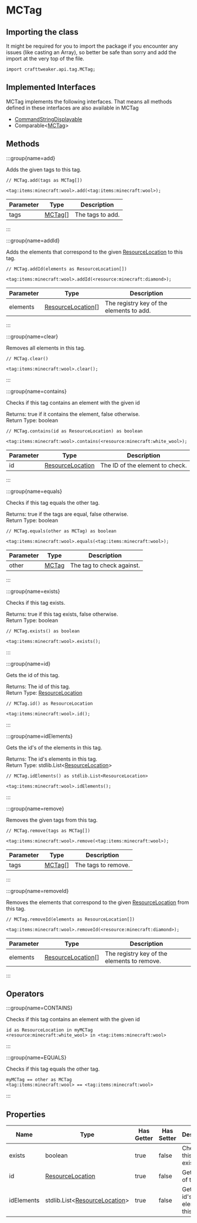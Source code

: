 # MCTag

## Importing the class

It might be required for you to import the package if you encounter any issues (like casting an Array), so better be safe than sorry and add the import at the very top of the file.
```zenscript
import crafttweaker.api.tag.MCTag;
```


## Implemented Interfaces
MCTag implements the following interfaces. That means all methods defined in these interfaces are also available in MCTag

- [CommandStringDisplayable](/vanilla/api/bracket/CommandStringDisplayable)
- Comparable&lt;[MCTag](/vanilla/api/tag/MCTag)&gt;

## Methods

:::group{name=add}

Adds the given tags to this tag.

```zenscript
// MCTag.add(tags as MCTag[])

<tag:items:minecraft:wool>.add(<tag:items:minecraft:wool>);
```

| Parameter |               Type                |   Description    |
|-----------|-----------------------------------|------------------|
| tags      | [MCTag](/vanilla/api/tag/MCTag)[] | The tags to add. |


:::

:::group{name=addId}

Adds the elements that correspond to the given [ResourceLocation](/vanilla/api/resource/ResourceLocation) to this tag.

```zenscript
// MCTag.addId(elements as ResourceLocation[])

<tag:items:minecraft:wool>.addId(<resource:minecraft:diamond>);
```

| Parameter |                             Type                             |               Description                |
|-----------|--------------------------------------------------------------|------------------------------------------|
| elements  | [ResourceLocation](/vanilla/api/resource/ResourceLocation)[] | The registry key of the elements to add. |


:::

:::group{name=clear}

Removes all elements in this tag.

```zenscript
// MCTag.clear()

<tag:items:minecraft:wool>.clear();
```

:::

:::group{name=contains}

Checks if this tag contains an element with the given id

Returns: true if it contains the element, false otherwise.  
Return Type: boolean

```zenscript
// MCTag.contains(id as ResourceLocation) as boolean

<tag:items:minecraft:wool>.contains(<resource:minecraft:white_wool>);
```

| Parameter |                            Type                            |           Description           |
|-----------|------------------------------------------------------------|---------------------------------|
| id        | [ResourceLocation](/vanilla/api/resource/ResourceLocation) | The ID of the element to check. |


:::

:::group{name=equals}

Checks if this tag equals the other tag.

Returns: true if the tags are equal, false otherwise.  
Return Type: boolean

```zenscript
// MCTag.equals(other as MCTag) as boolean

<tag:items:minecraft:wool>.equals(<tag:items:minecraft:wool>);
```

| Parameter |              Type               |        Description        |
|-----------|---------------------------------|---------------------------|
| other     | [MCTag](/vanilla/api/tag/MCTag) | The tag to check against. |


:::

:::group{name=exists}

Checks if this tag exists.

Returns: true if this tag exists, false otherwise.  
Return Type: boolean

```zenscript
// MCTag.exists() as boolean

<tag:items:minecraft:wool>.exists();
```

:::

:::group{name=id}

Gets the id of this tag.

Returns: The id of this tag.  
Return Type: [ResourceLocation](/vanilla/api/resource/ResourceLocation)

```zenscript
// MCTag.id() as ResourceLocation

<tag:items:minecraft:wool>.id();
```

:::

:::group{name=idElements}

Gets the id's of the elements in this tag.

Returns: The id's elements in this tag.  
Return Type: stdlib.List&lt;[ResourceLocation](/vanilla/api/resource/ResourceLocation)&gt;

```zenscript
// MCTag.idElements() as stdlib.List<ResourceLocation>

<tag:items:minecraft:wool>.idElements();
```

:::

:::group{name=remove}

Removes the given tags from this tag.

```zenscript
// MCTag.remove(tags as MCTag[])

<tag:items:minecraft:wool>.remove(<tag:items:minecraft:wool>);
```

| Parameter |               Type                |     Description     |
|-----------|-----------------------------------|---------------------|
| tags      | [MCTag](/vanilla/api/tag/MCTag)[] | The tags to remove. |


:::

:::group{name=removeId}

Removes the elements that correspond to the given [ResourceLocation](/vanilla/api/resource/ResourceLocation) from this tag.

```zenscript
// MCTag.removeId(elements as ResourceLocation[])

<tag:items:minecraft:wool>.removeId(<resource:minecraft:diamond>);
```

| Parameter |                             Type                             |                 Description                 |
|-----------|--------------------------------------------------------------|---------------------------------------------|
| elements  | [ResourceLocation](/vanilla/api/resource/ResourceLocation)[] | The registry key of the elements to remove. |


:::


## Operators

:::group{name=CONTAINS}

Checks if this tag contains an element with the given id

```zenscript
id as ResourceLocation in myMCTag
<resource:minecraft:white_wool> in <tag:items:minecraft:wool>
```

:::

:::group{name=EQUALS}

Checks if this tag equals the other tag.

```zenscript
myMCTag == other as MCTag
<tag:items:minecraft:wool> == <tag:items:minecraft:wool>
```

:::


## Properties

|    Name    |                                     Type                                      | Has Getter | Has Setter |                Description                 |
|------------|-------------------------------------------------------------------------------|------------|------------|--------------------------------------------|
| exists     | boolean                                                                       | true       | false      | Checks if this tag exists.                 |
| id         | [ResourceLocation](/vanilla/api/resource/ResourceLocation)                    | true       | false      | Gets the id of this tag.                   |
| idElements | stdlib.List&lt;[ResourceLocation](/vanilla/api/resource/ResourceLocation)&gt; | true       | false      | Gets the id's of the elements in this tag. |

